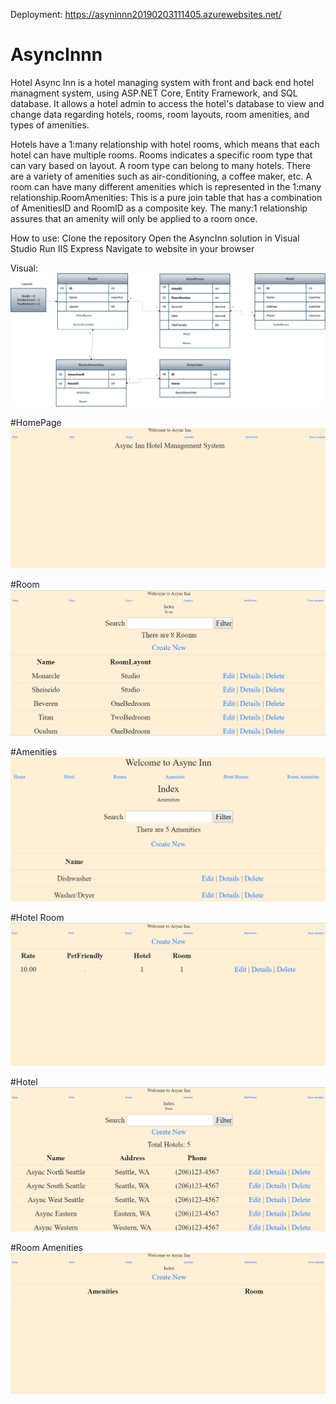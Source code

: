 Deployment: https://asyninnn20190203111405.azurewebsites.net/

# AsyncInnn
Hotel Async Inn is a hotel managing system with front and back end hotel managment system, using ASP.NET Core, Entity Framework, and SQL database. It allows a hotel admin to access the hotel's database to view and change data regarding hotels, rooms, room layouts, room amenities, and types of amenities.

Hotels have a 1:many relationship with hotel rooms, which means that each hotel can have multiple rooms. Rooms indicates a specific room type that can vary based on layout. A room type can belong to many hotels. There are a variety of amenities such as air-conditioning, a coffee maker, etc. A room can have many different amenities which is represented in the 1:many relationship.RoomAmenities: This is a pure join table that has a combination of AmenitiesID and RoomID as a composite key. The many:1 relationship assures that an amenity will only be applied to a room once.

How to use:
Clone the repository
Open the AsyncInn solution in Visual Studio
Run IIS Express
Navigate to website in your browser

Visual:
![Schema](https://github.com/rynnnaa/AsyncInn/blob/master/AsynInnn/Assets/SchemaAsyncInn.png)

#HomePage
![Homepage](https://github.com/rynnnaa/AsyncInn/blob/master/AsynInnn/Assets/Home%20page.PNG)

#Room
![Room](https://github.com/rynnnaa/AsyncInn/blob/master/AsynInnn/Assets/Rooms.PNG)

#Amenities
![Amenities](https://github.com/rynnnaa/AsyncInn/blob/master/AsynInnn/Assets/amenitites.PNG)

#Hotel Room
![Hotel Room](https://github.com/rynnnaa/AsyncInn/blob/master/AsynInnn/Assets/Hotel%20room.PNG)

#Hotel
![Hotel](https://github.com/rynnnaa/AsyncInn/blob/master/AsynInnn/Assets/Hotel.PNG)

#Room Amenities
![Room Amenities](https://github.com/rynnnaa/AsyncInn/blob/master/AsynInnn/Assets/room%20amenities.PNG)
